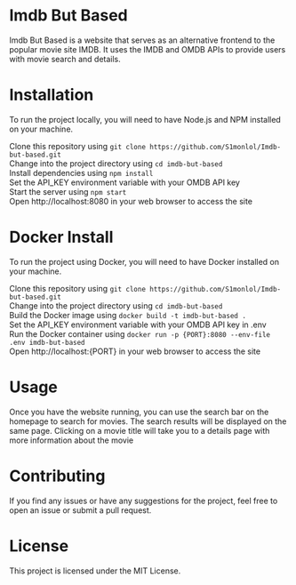 # Imdb But Based
Imdb But Based is a website that serves as an alternative frontend to the popular movie site IMDB. It uses the IMDB and OMDB APIs to provide users with movie search and details.

# Installation
To run the project locally, you will need to have Node.js and NPM installed on your machine.

Clone this repository using `git clone https://github.com/S1monlol/Imdb-but-based.git`  
Change into the project directory using `cd imdb-but-based`  
Install dependencies using `npm install`  
Set the API_KEY environment variable with your OMDB API key  
Start the server using `npm start`  
Open http://localhost:8080 in your web browser to access the site  

# Docker Install
To run the project using Docker, you will need to have Docker installed on your machine.

Clone this repository using `git clone https://github.com/S1monlol/Imdb-but-based.git`  
Change into the project directory using `cd imdb-but-based`  
Build the Docker image using `docker build -t imdb-but-based .`  
Set the API_KEY environment variable with your OMDB API key in .env    
Run the Docker container using `docker run -p {PORT}:8080 --env-file .env imdb-but-based`  
Open http://localhost:{PORT} in your web browser to access the site  

# Usage  
Once you have the website running, you can use the search bar on the homepage to search for movies. The search results will be displayed on the same page. Clicking on a movie title will take you to a details page with more information about the movie  

# Contributing
If you find any issues or have any suggestions for the project, feel free to open an issue or submit a pull request.

# License
This project is licensed under the MIT License.
